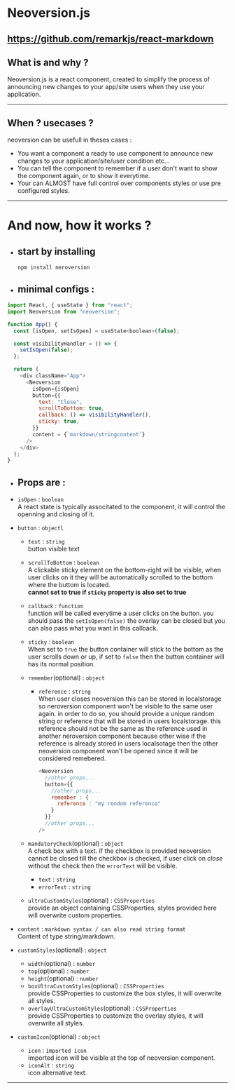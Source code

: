 # Neoversion.js


https://github.com/remarkjs/react-markdown
--- 

## What is and why ?

Neoversion.js is a react component, created to simplify the process of announcing new changes to your app/site users when they use your application.

---

## When ? usecases ?

neoversion can be usefull in theses cases :

- You want a component a ready to use component to announce new changes to your application/site/user condition etc...
- You can tell the component to remember if a user don't want to show the component again, or to show it everytime.
- Your can ALMOST have full control over components styles or use pre configured styles.

---

# And now, how it works ?

- ## start by installing

  `npm install neroversion`

- ## minimal configs :

````javascript
import React, { useState } from "react";
import Neoversion from "neoversion";

function App() {
  const [isOpen, setIsOpen] = useState<boolean>(false);

  const visibilityHandler = () => {
    setIsOpen(false);
  };

  return (
    <div className="App">
      <Neoversion
        isOpen={isOpen}
        button={{
          text: "Close",
          scrollToBottom: true,
          callback: () => visibilityHandler(),
          sticky: true,
        }}
        content = {`markdown/stringcontent`}
      />
    </div>
  );
}
````


- ## Props are : 


- ```isOpen``` : ```boolean```\
  A react state is typically associtated to the component, it will control the openning and closing of it.

- `button` : `object`\
  - `text` : `string`\
    button visible text

  - `scrollToBottom` : `boolean`\
    A clickable sticky element on the bottom-right will be visible, when user clicks on it they will be automatically scrolled to the bottom where the buttom is located.\
    **cannot set to true if `sticky` property is also set to true**

  - ``callback`` : `function`\
    function will be called everytime a user clicks on the button. you should pass the `setIsOpen(false)` the overlay can be closed but you can also pass what you want in this callback.

  - ``sticky`` : `boolean`\
    When set to `true` the button container will stick to the bottom as the user scrolls down or up, if set to `false` then the button container will has its normal position.

  - ``remember``(optional) : `object`
    - `reference` : `string`\
    When user closes neoversion this can be stored in localstorage so neroversion component won't be visible to the same user again. in order to do so, you should provide a unique random string or reference that will be stored in users localstorage. this reference should not be the same as the reference used in another neroversion component because other wise if the reference is already stored in users localsotage then the other neoversion component won't be opened since it will be considered remebered.

      ```javascript
      <Neoversion
        //other props...
        button={{
          //other props...
          remember : {
            reference : "my rendom reference"
          }
        }}
        //other props...
      />
      ```
  
  - ``mandatoryCheck``(optional) : `object`\
    A check box with a text. if the checkbox is provided neoversion cannot be closed till the checkbox is checked, if user click on *close* without the check then the `errorText` will be visible.
    - `text` : `string`
    - `errorText` : `string`
  - ``ultraCustomStyles``(optional) : `CSSProperties`\
    provide an object containing CSSProperties, styles provided here will overwrite custom properties.

- `content` : `markdown syntax / can also read string format`\
  Content of type string/markdown.

- `customStyles`(optional) : `object`
  - `width`(optional) : `number`
  - `top`(optional) : `number`
  - `height`(optional) : `number`
  - `boxUltraCustomStyles`(optional) : `CSSProperties`\
    provide CSSProperties to customize the box styles, it will overwrite all styles.
  - `overlayUltraCustomStyles`(optional) : `CSSProperties`\
    provide CSSProperties to customize the overlay styles, it will overwrite all styles.
- `customIcon`(optional) : `object`
  - `icon` : `imported icon`\
  imported icon will be visible at the top of neoversion component.
  - `iconAlt` : `string`\
  icon alternative text.

---
